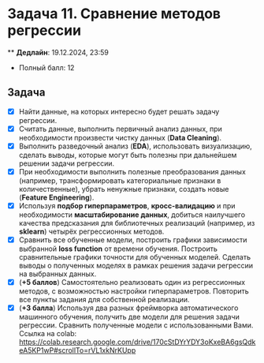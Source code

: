 # Задача 11. Сравнение методов регрессии

** **Дедлайн**: 19.12.2024, 23:59
* Полный балл: 12

## Задача

- [x] Найти данные, на которых интересно будет решать задачу регрессии.
- [x] Считать данные, выполнить первичный анализ данных, при необходимости произвести чистку данных (**Data Cleaning**).
- [x] Выполнить разведочный анализ (**EDA**), использовать визуализацию, сделать выводы, которые могут быть полезны при дальнейшем решении задачи регрессии.
- [x] При необходимости выполнить полезные преобразования данных (например, трансформировать категориальные признаки в количественные), убрать ненужные признаки, создать новые (**Feature Engineering**).
- [x] Используя **подбор гиперпараметров**, **кросс-валидацию** и при необходимости **масштабирование данных**, добиться наилучшего качества предсказания для библиотечных реализаций (например, из **sklearn**) четырёх регрессионных методов.
- [x] Сравнить все обученные модели, построить графики зависимости выбранной **loss function** от времени обучения. Построить сравнительные графики точности для обученных моделей.
  Сделать выводы о полученных моделях в рамках решения задачи регрессии на выбранных данных.
- [x] (**+5 баллов**) Самостоятельно реализовать один из регрессионных методов, с возможностью настройки гиперпараметров. Повторить все пункты задания для собственной реализации.
- [x] (**+3 балла**) Используя два разных фреймворка автоматического машинного обучения, получить две модели для решения задачи регрессии. Сравнить полученные модели с использованными Вами.
Ссылка на colab: https://colab.research.google.com/drive/170cStDYrYDY3oKxeBA6gsQdkeA5KP1wP#scrollTo=rVL1xkNrKUpp